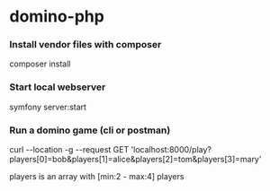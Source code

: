 # domino-php

### Install vendor files with composer

composer install

### Start local webserver 

symfony server:start

### Run a domino game (cli or postman)

curl --location -g --request GET 'localhost:8000/play?players[0]=bob&players[1]=alice&players[2]=tom&players[3]=mary'

players is an array with [min:2 - max:4] players
